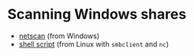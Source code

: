 # Scanning Windows shares

* [netscan](http://www.softperfect.com/products/networkscanner/) (from Windows)
* [shell script](https://github.com/jreisinger/audit/blob/master/scripts/find_win_shares.sh) (from Linux with `smbclient` and `nc`)
